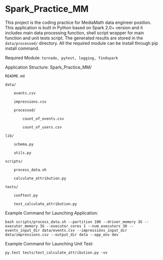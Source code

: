# Spark_Practice_MM

This project is the coding practice for MediaMath data engineer position. This application is built in Python based on Spark 2.0+ version and it includes main data processing function, shell script wrapper for main function and unit tests script. The generated results are stored in the `data/processed/` directory. All the required module can be install through pip install command. 

Required Module: `tornado, pytest, logging, findspark`

Application Structure:
Spark_Practice_MM/

    README.md

    data/

        events.csv

        impressions.csv

        processed/

            count_of_events.csv

            count_of_users.csv

    lib/

        schema.py

        utils.py

    scripts/

        process_data.sh

        calculate_attribution.py

    tests/

        conftest.py

        test_calculate_attribution.py

Example Command for Launching Application:
```
bash scripts/process_data.sh --partition 100 --driver_memory 3G --executor_memory 3G --executor_cores 1 --num_executors 30 --events_input_dir data/events.csv --impressions_input_dir data/impressions.csv --output_dir data --app_env dev
```

Example Command for Launching Unit Test:
```
py.test tests/test_calculate_attribution.py -vv
```
